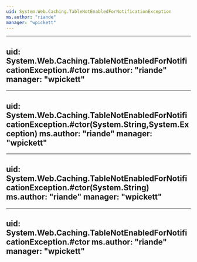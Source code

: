 ```yaml
---
uid: System.Web.Caching.TableNotEnabledForNotificationException
ms.author: "riande"
manager: "wpickett"
---
```


---
uid: System.Web.Caching.TableNotEnabledForNotificationException.#ctor
ms.author: "riande"
manager: "wpickett"
---

---
uid: System.Web.Caching.TableNotEnabledForNotificationException.#ctor(System.String,System.Exception)
ms.author: "riande"
manager: "wpickett"
---

---
uid: System.Web.Caching.TableNotEnabledForNotificationException.#ctor(System.String)
ms.author: "riande"
manager: "wpickett"
---

---
uid: System.Web.Caching.TableNotEnabledForNotificationException.#ctor
ms.author: "riande"
manager: "wpickett"
---
